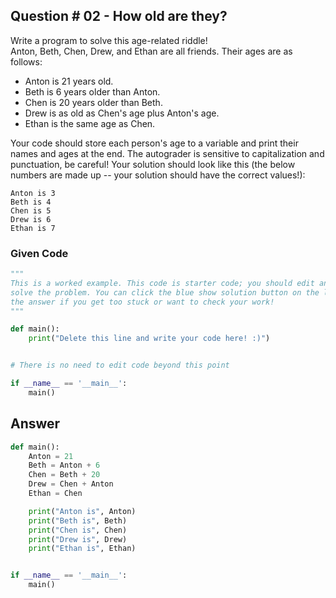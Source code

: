 ## Question # 02 - How old are they?
Write a program to solve this age-related riddle!\
Anton, Beth, Chen, Drew, and Ethan are all friends. Their ages are as follows:
* Anton is 21 years old.
* Beth is 6 years older than Anton.
* Chen is 20 years older than Beth.
* Drew is as old as Chen's age plus Anton's age.
* Ethan is the same age as Chen.

Your code should store each person's age to a variable and print their names and ages at the end. The autograder is sensitive to capitalization and punctuation, be careful! Your solution should look like this (the below numbers are made up -- your solution should have the correct values!):

```
Anton is 3
Beth is 4
Chen is 5
Drew is 6
Ethan is 7
```

### Given Code
```python
"""
This is a worked example. This code is starter code; you should edit and run it to 
solve the problem. You can click the blue show solution button on the left to see 
the answer if you get too stuck or want to check your work!
"""

def main():
    print("Delete this line and write your code here! :)")


# There is no need to edit code beyond this point

if __name__ == '__main__':
    main()
```

## Answer
```python 
def main():
    Anton = 21
    Beth = Anton + 6
    Chen = Beth + 20
    Drew = Chen + Anton
    Ethan = Chen

    print("Anton is", Anton)
    print("Beth is", Beth)
    print("Chen is", Chen)
    print("Drew is", Drew)
    print("Ethan is", Ethan)


if __name__ == '__main__':
    main()
```
